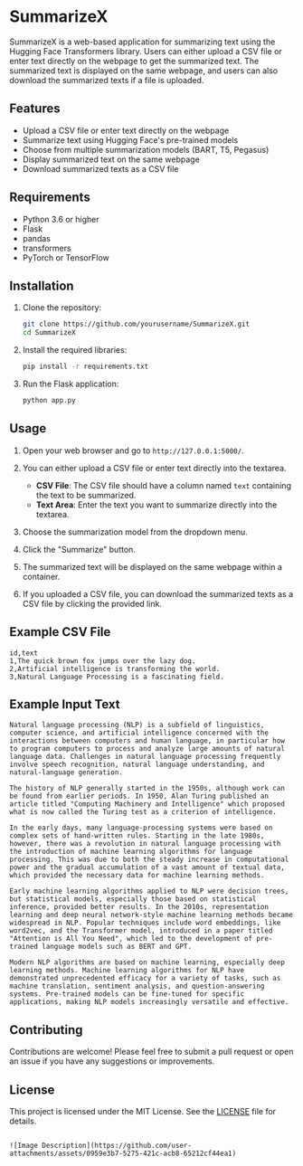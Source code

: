 # SummarizeX

SummarizeX is a web-based application for summarizing text using the Hugging Face Transformers library. Users can either upload a CSV file or enter text directly on the webpage to get the summarized text. The summarized text is displayed on the same webpage, and users can also download the summarized texts if a file is uploaded.

## Features

- Upload a CSV file or enter text directly on the webpage
- Summarize text using Hugging Face's pre-trained models
- Choose from multiple summarization models (BART, T5, Pegasus)
- Display summarized text on the same webpage
- Download summarized texts as a CSV file

## Requirements

- Python 3.6 or higher
- Flask
- pandas
- transformers
- PyTorch or TensorFlow

## Installation

1. Clone the repository:

   ```bash
   git clone https://github.com/yourusername/SummarizeX.git
   cd SummarizeX
   ```

2. Install the required libraries:

   ```bash
   pip install -r requirements.txt
   ```

3. Run the Flask application:

   ```bash
   python app.py
   ```

## Usage

1. Open your web browser and go to `http://127.0.0.1:5000/`.

2. You can either upload a CSV file or enter text directly into the textarea.

   - **CSV File**: The CSV file should have a column named `text` containing the text to be summarized.
   - **Text Area**: Enter the text you want to summarize directly into the textarea.

3. Choose the summarization model from the dropdown menu.

4. Click the "Summarize" button.

5. The summarized text will be displayed on the same webpage within a container.

6. If you uploaded a CSV file, you can download the summarized texts as a CSV file by clicking the provided link.

## Example CSV File

```csv
id,text
1,The quick brown fox jumps over the lazy dog.
2,Artificial intelligence is transforming the world.
3,Natural Language Processing is a fascinating field.
```

## Example Input Text

```
Natural language processing (NLP) is a subfield of linguistics, computer science, and artificial intelligence concerned with the interactions between computers and human language, in particular how to program computers to process and analyze large amounts of natural language data. Challenges in natural language processing frequently involve speech recognition, natural language understanding, and natural-language generation.

The history of NLP generally started in the 1950s, although work can be found from earlier periods. In 1950, Alan Turing published an article titled "Computing Machinery and Intelligence" which proposed what is now called the Turing test as a criterion of intelligence.

In the early days, many language-processing systems were based on complex sets of hand-written rules. Starting in the late 1980s, however, there was a revolution in natural language processing with the introduction of machine learning algorithms for language processing. This was due to both the steady increase in computational power and the gradual accumulation of a vast amount of textual data, which provided the necessary data for machine learning methods.

Early machine learning algorithms applied to NLP were decision trees, but statistical models, especially those based on statistical inference, provided better results. In the 2010s, representation learning and deep neural network-style machine learning methods became widespread in NLP. Popular techniques include word embeddings, like word2vec, and the Transformer model, introduced in a paper titled "Attention is All You Need", which led to the development of pre-trained language models such as BERT and GPT.

Modern NLP algorithms are based on machine learning, especially deep learning methods. Machine learning algorithms for NLP have demonstrated unprecedented efficacy for a variety of tasks, such as machine translation, sentiment analysis, and question-answering systems. Pre-trained models can be fine-tuned for specific applications, making NLP models increasingly versatile and effective.
```

## Contributing

Contributions are welcome! Please feel free to submit a pull request or open an issue if you have any suggestions or improvements.

## License

This project is licensed under the MIT License. See the [LICENSE](LICENSE) file for details.
```

![Image Description](https://github.com/user-attachments/assets/0959e3b7-5275-421c-acb8-65212cf44ea1)



